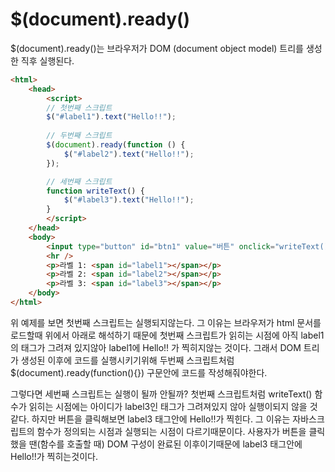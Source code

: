 # $(document).ready() 

$(document).ready()는 브라우저가 DOM (document object model) 트리를 생성한 직후 실행된다. 

``` html
<html>
    <head>
        <script>  
        // 첫번째 스크립트
        $("#label1").text("Hello!!");
        
        // 두번째 스크립트
        $(document).ready(function () {
            $("#label2").text("Hello!!");
        });

        // 세번째 스크립트
        function writeText() {
            $("#label3").text("Hello!!");
        }
        </script>
    </head>
    <body>
        <input type="button" id="btn1" value="버튼" onclick="writeText()" />
        <hr />
        <p>라벨 1: <span id="label1"></span></p>
        <p>라벨 2: <span id="label2"></span></p>
        <p>라벨 3: <span id="label3"></span></p>
    </body>
</html>
```



위 예제를 보면 첫번째 스크립트는 실행되지않는다. 그 이유는 브라우저가 html 문서를 로드할때 위에서 아래로 해석하기 때문에 첫번째 스크립트가 읽히는 시점에 아직 label1의 태그가 그려져 있지않아 label1에 Hello!! 가 찍히지않는 것이다.  그래서 DOM 트리가 생성된 이후에 코드를 실행시키기위해 두번째 스크립트처럼 $(document).ready(function(){}) 구문안에 코드를 작성해줘야한다.  

그렇다면 세번째 스크립트는 실행이 될까 안될까? 첫번째 스크립트처럼 writeText() 함수가 읽히는 시점에는 아이디가 label3인 태그가 그려져있지 않아 실행이되지 않을 것 같다. 하지만 버튼을 클릭해보면 label3 태그안에 Hello!!가 찍힌다. 그 이유는 자바스크립트의 함수가 정의되는 시점과 실행되는 시점이 다르기때문이다.  사용자가 버튼을 클릭했을 땐(함수를 호출할 때) DOM 구성이 완료된 이후이기때문에 label3 태그안에 Hello!!가 찍히는것이다.
